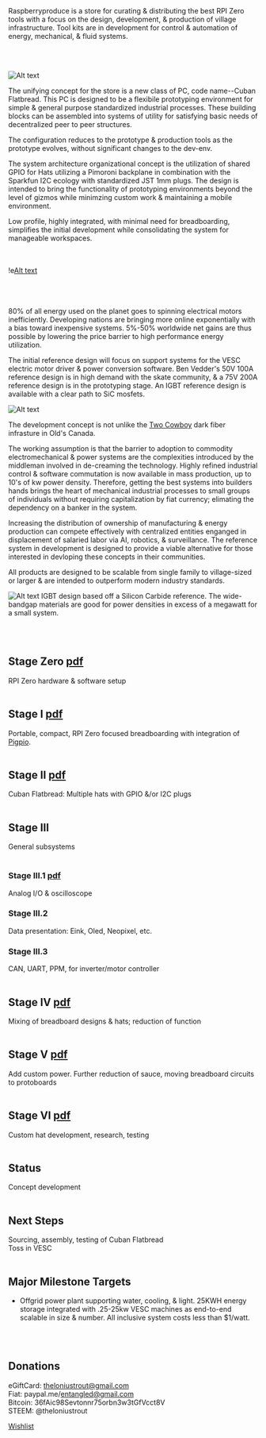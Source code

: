 


<br><br>
Raspberryproduce is a store for curating & distributing the best RPI Zero tools with a focus on the design, development, & production of village infrastructure. Tool kits are in development for control & automation of energy, mechanical, & fluid systems.


<br><br>

![Alt text](png/flatbread.png)

The unifying concept for the store is a new class of PC, code name--Cuban Flatbread. This PC is designed to be a flexibile prototyping environment for simple & general purpose standardized industrial processes. These building blocks can be assembled into systems of utility for satisfying basic needs of decentralized peer to peer structures.

The configuration reduces to the prototype & production tools as the prototype evolves, without significant changes to the dev-env. 

The system architecture organizational concept is the utilization of shared GPIO for Hats utilizing a Pimoroni backplane in combination with the Sparkfun I2C ecology with standardized JST 1mm plugs. The design is intended to bring the functionality of prototyping environments beyond the level of gizmos while minimzing custom work & maintaining a mobile environment. 

Low profile, highly integrated, with minimal need for breadboarding, simplifies the initial development while consolidating the system for manageable workspaces.


<br><br>
!e[Alt text](png/stageiii.png)
<br><br>
<br><br>

80% of all energy used on the planet goes to spinning electrical motors inefficiently. Developing nations are bringing more online exponentially with a bias toward inexpensive systems. 5%-50% worldwide net gains are thus possible by lowering the price barrier to high performance energy utilization. 

The initial reference design will focus on support systems for the VESC electric motor driver & power conversion software. Ben Vedder's 50V 100A reference design is in high demand with the skate community, & a 75V 200A reference design is in the prototyping stage. An IGBT reference design is available with a clear path to SiC mosfets.

![Alt text](png/vesc6.4.png)

The development concept is not unlike the [Two Cowboy](https://www.youtube.com/watch?v=SDHqzUz39mU) dark fiber infrasture in Old's Canada. 

The working assumption is that the barrier to adoption to commodity electromechanical & power systems are the complexities introduced by the middleman involved in de-creaming the technology. Highly refined industrial control & software commutation is now available in mass production, up to 10's of kw power density. Therefore, getting the best systems into builders hands brings the heart of mechanical industrial processes to small groups of individuals without requiring capitalization by fiat currency; elimating the dependency on a banker in the system.

Increasing the distribution of ownership of manufacturing & energy production can compete effectively with centralized entities enganged in displacement of salaried labor via AI, robotics, & surveillance. The reference system in development is designed to provide a viable alternative for those interested in devloping these concepts in their communities.

All products are designed to be scalable from single family to village-sized or larger & are intended to outperform modern industry standards. 

![Alt text](png/igbt.png)
IGBT design based off a Silicon Carbide reference. The wide-bandgap materials are good for power densities in excess of a megawatt for a small system.

<br><br>

## Stage Zero [pdf](pdf/stagezero.pdf)
RPI Zero hardware & software setup
<br><br>
## Stage I [pdf](pdf/stagei.pdf)
Portable, compact, RPI Zero focused breadboarding with integration of [Pigpio](http://abyz.me.uk/rpi/pigpio/).
<br><br>
## Stage II [pdf](pdf/stageii.pdf)
Cuban Flatbread: Multiple hats with GPIO &/or I2C plugs
<br><br>
## Stage III
General subsystems
<br><br>
### Stage III.1 [pdf](pdf/stageiii.pdf)
Analog I/O & oscilloscope
### Stage III.2 
Data presentation: Eink, Oled, Neopixel, etc.
### Stage III.3 
CAN, UART, PPM, for inverter/motor controller
<br><br>
## Stage IV [pdf](pdf/stageiv.pdf)
Mixing of breadboard designs & hats; reduction of function
<br><br>
## Stage V [pdf](pdf/stagev.pdf)
Add custom power. Further reduction of sauce, moving breadboard circuits to protoboards
<br><br>
## Stage VI [pdf](pdf/stagevi.pdf)
Custom hat development, research, testing
<br><br>

## Status
Concept development
<br><br>

## Next Steps
Sourcing, assembly, testing of Cuban Flatbread<br />
Toss in VESC
<br><br>


## Major Milestone Targets
* Offgrid power plant supporting water, cooling, & light. 25KWH energy storage integrated with .25-25kw VESC machines as end-to-end scalable in size & number. All inclusive system costs less than $1/watt. 


<br><br>
## Donations
eGiftCard:  theloniustrout@gmail.com<br />
Fiat:       paypal.me/entangled@gmail.com<br />
Bitcoin:    36fAic98Sevtonnr75orbn3w3tGfVcct8V<br />
STEEM:      @theloniustrout<br />


[Wishlist](fuel.pdf)

